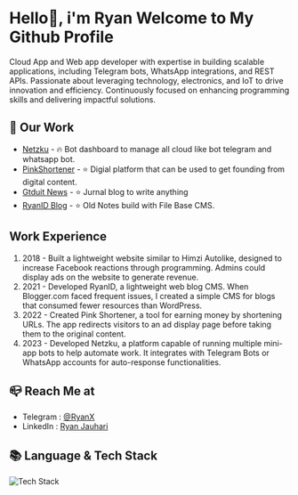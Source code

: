 # Hello👋, i'm Ryan Welcome to My Github Profile

Cloud App and Web app developer with expertise in building scalable applications, including Telegram bots, WhatsApp integrations, and REST APIs. Passionate about leveraging technology, electronics, and IoT to drive innovation and efficiency. Continuously focused on enhancing programming skills and delivering impactful solutions.

## 📂 Our Work
- [Netzku](https://netzku.com) - 🔥 Bot dashboard to manage all cloud like bot telegram and whatsapp bot.
- [PinkShortener](https://pink.my.id) - ⭐️ Digial platform that can be used to get founding from digital content.
- [Gtduit News](https://gtduit.com) - ⭐️ Jurnal blog to write anything
- [RyanID Blog](https://ryanid.my.id) - ⭐️ Old Notes build with File Base CMS.


## Work Experience
1. 2018 - Built a lightweight website similar to Himzi Autolike, designed to increase Facebook reactions through programming. Admins could display ads on the website to generate revenue.
2. 2021 - Developed RyanID, a lightweight web blog CMS. When Blogger.com faced frequent issues, I created a simple CMS for blogs that consumed fewer resources than WordPress.
3. 2022 - Created Pink Shortener, a tool for earning money by shortening URLs. The app redirects visitors to an ad display page before taking them to the original content.
4. 2023 - Developed Netzku, a platform capable of running multiple mini-app bots to help automate work. It integrates with Telegram Bots or WhatsApp accounts for auto-response functionalities.



## 📪 Reach Me at
- Telegram : [@RyanX](https://t.me/ryanx)
- LinkedIn : [Ryan Jauhari]([https://www.linkedin.com/in/mimamch/](https://www.linkedin.com/in/ryanjauhari/))


## 📚 Language & Tech Stack
![Tech Stack](https://skillicons.dev/icons?i=php,html,jquery,bootstrap,,nodejs,bun,javascript,python,,nginx,cloudflare)

